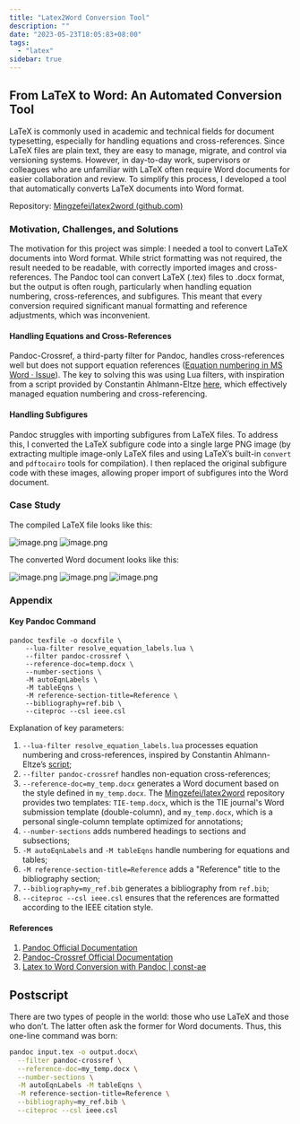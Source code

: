 ```yaml
---
title: "Latex2Word Conversion Tool"
description: ""
date: "2023-05-23T18:05:83+08:00"
tags:
  - "latex"
sidebar: true
---
```


## From LaTeX to Word: An Automated Conversion Tool

LaTeX is commonly used in academic and technical fields for document typesetting, especially for handling equations and cross-references. Since LaTeX files are plain text, they are easy to manage, migrate, and control via versioning systems. However, in day-to-day work, supervisors or colleagues who are unfamiliar with LaTeX often require Word documents for easier collaboration and review. To simplify this process, I developed a tool that automatically converts LaTeX documents into Word format.

Repository: [Mingzefei/latex2word (github.com)](https://github.com/Mingzefei/latex2word)

### Motivation, Challenges, and Solutions

The motivation for this project was simple: I needed a tool to convert LaTeX documents into Word format. While strict formatting was not required, the result needed to be readable, with correctly imported images and cross-references. The Pandoc tool can convert LaTeX (.tex) files to .docx format, but the output is often rough, particularly when handling equation numbering, cross-references, and subfigures. This meant that every conversion required significant manual formatting and reference adjustments, which was inconvenient.

#### Handling Equations and Cross-References

Pandoc-Crossref, a third-party filter for Pandoc, handles cross-references well but does not support equation references ([Equation numbering in MS Word · Issue](https://github.com/lierdakil/pandoc-crossref/issues/221)). The key to solving this was using Lua filters, with inspiration from a script provided by Constantin Ahlmann-Eltze [here](https://gist.githubusercontent.com/const-ae/752ad85c43d92b72865453ea3a77e2dd/raw/28c1815979e5d03cd9ab3638f9befd354797a72b/resolve_equation_labels.lua), which effectively managed equation numbering and cross-referencing.

#### Handling Subfigures

Pandoc struggles with importing subfigures from LaTeX files. To address this, I converted the LaTeX subfigure code into a single large PNG image (by extracting multiple image-only LaTeX files and using LaTeX’s built-in `convert` and `pdftocairo` tools for compilation). I then replaced the original subfigure code with these images, allowing proper import of subfigures into the Word document.

### Case Study

The compiled LaTeX file looks like this:

![image.png](https://cdn.jsdelivr.net/gh/Mingzefei/myimage@main/img20240921232609.png)
![image.png](https://cdn.jsdelivr.net/gh/Mingzefei/myimage@main/img20240921232625.png)

The converted Word document looks like this:

![image.png](https://cdn.jsdelivr.net/gh/Mingzefei/myimage@main/img20240921232932.png)
![image.png](https://cdn.jsdelivr.net/gh/Mingzefei/myimage@main/img20240921233103.png)
![image.png](https://cdn.jsdelivr.net/gh/Mingzefei/myimage@main/img20240921233132.png)

### Appendix

#### Key Pandoc Command

```shell
pandoc texfile -o docxfile \
    --lua-filter resolve_equation_labels.lua \
    --filter pandoc-crossref \
    --reference-doc=temp.docx \
    --number-sections \
    -M autoEqnLabels \
    -M tableEqns \
    -M reference-section-title=Reference \
    --bibliography=ref.bib \
    --citeproc --csl ieee.csl
```

Explanation of key parameters:
1. `--lua-filter resolve_equation_labels.lua` processes equation numbering and cross-references, inspired by Constantin Ahlmann-Eltze’s [script](https://gist.githubusercontent.com/const-ae/752ad85c43d92b72865453ea3a77e2dd/raw/28c1815979e5d03cd9ab3638f9befd354797a72b/resolve_equation_labels.lua);
2. `--filter pandoc-crossref` handles non-equation cross-references;
3. `--reference-doc=my_temp.docx` generates a Word document based on the style defined in `my_temp.docx`. The [Mingzefei/latex2word](https://github.com/Mingzefei/latex2word) repository provides two templates: `TIE-temp.docx`, which is the TIE journal's Word submission template (double-column), and `my_temp.docx`, which is a personal single-column template optimized for annotations;
4. `--number-sections` adds numbered headings to sections and subsections;
5. `-M autoEqnLabels` and `-M tableEqns` handle numbering for equations and tables;
6. `-M reference-section-title=Reference` adds a "Reference" title to the bibliography section;
7. `--bibliography=my_ref.bib` generates a bibliography from `ref.bib`;
8. `--citeproc --csl ieee.csl` ensures that the references are formatted according to the IEEE citation style.

#### References
1. [Pandoc Official Documentation](https://github.com/jgm/pandoc/blob/main/INSTALL.md)
2. [Pandoc-Crossref Official Documentation](https://github.com/lierdakil/pandoc-crossref)
3. [Latex to Word Conversion with Pandoc | const-ae](https://const-ae.name/post/2024-08-02-latex-to-word-conversion-with-pandoc/)

## Postscript

There are two types of people in the world: those who use LaTeX and those who don’t. The latter often ask the former for Word documents. Thus, this one-line command was born:

```bash
pandoc input.tex -o output.docx\
  --filter pandoc-crossref \
  --reference-doc=my_temp.docx \
  --number-sections \
  -M autoEqnLabels -M tableEqns \
  -M reference-section-title=Reference \
  --bibliography=my_ref.bib \
  --citeproc --csl ieee.csl
```
```
